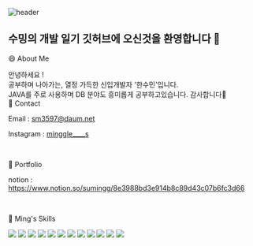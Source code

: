 ![header](https://capsule-render.vercel.app/api?type=waving&color=timeAuto&height=300&section=header&text=Ming's_github&fontSize=90)


## 수밍의 개발 일기 깃허브에 오신것을 환영합니다 👋

<!--
**suminghaan/suminghaan** is a ✨ _special_ ✨ repository because its `README.md` (this file) appears on your GitHub profile.

Here are some ideas to get you started:

- 🔭 I’m currently working on ...
- 🌱 I’m currently learning ...
- 👯 I’m looking to collaborate on ...
- 🤔 I’m looking for help with ...
- 💬 Ask me about ...
- 📫 How to reach me: ...
- 😄 Pronouns: ...
- ⚡ Fun fact: ...
-->
😄 About Me

안녕하세요 !
<br/>
공부하며 나아가는, 열정 가득한 신입개발자 '한수민'입니다.
<br/>
JAVA를 주로 사용하며 DB 분야도 흥미롭게 공부하고있습니다.
감사합니다💜
<br/>
📱 Contact

Email : sm3597@daum.net

Instagram : [minggle____s](https://www.instagram.com/mingggle____s?igsh=MXh0azRnY2xnbXY5Mg==)

<br/>


📄 Portfolio

notion : https://www.notion.so/sumingg/8e3988bd3e914b8c89d43c07b6fc3d66

<br/>

🚀 Ming's Skills

![](https://img.shields.io/badge/HTML-239120?style=for-the-badge&logo=html5&logoColor=white)
![](https://img.shields.io/badge/CSS-239120?&style=for-the-badge&logo=css3&logoColor=white)
![](https://img.shields.io/badge/JavaScript-F7DF1E?style=for-the-badge&logo=JavaScript&logoColor=white)
![](https://img.shields.io/badge/HTML5-E34F26?style=for-the-badge&logo=html5&logoColor=white)
![](https://img.shields.io/badge/Java-ED8B00?style=for-the-badge&logo=openjdk&logoColor=white)
![](https://img.shields.io/badge/Bootstrap-563D7C?style=for-the-badge&logo=bootstrap&logoColor=white)
![](https://img.shields.io/badge/jQuery-0769AD?style=for-the-badge&logo=jquery&logoColor=white)
![](https://img.shields.io/badge/Spring-6DB33F?style=for-the-badge&logo=spring&logoColor=white)
![](https://img.shields.io/badge/Oracle-F80000?style=for-the-badge&logo=Oracle&logoColor=white)
![](https://img.shields.io/badge/Microsoft_Excel-217346?style=for-the-badge&logo=microsoft-excel&logoColor=white)
![](https://img.shields.io/badge/Microsoft_PowerPoint-B7472A?style=for-the-badge&logo=microsoft-powerpoint&logoColor=white)
![](https://img.shields.io/badge/Microsoft_Word-2B579A?style=for-the-badge&logo=microsoft-word&logoColor=white)




